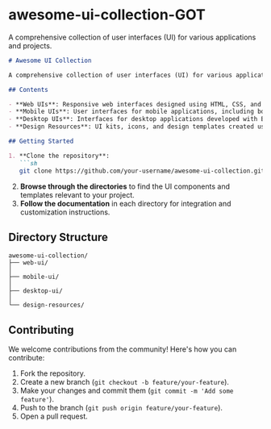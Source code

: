 # awesome-ui-collection-GOT
A comprehensive collection of user interfaces (UI) for various applications and projects. 

```markdown
# Awesome UI Collection

A comprehensive collection of user interfaces (UI) for various applications and projects. This repository serves as a central hub for UI components, templates, and design resources, promoting consistency and reusability across different projects. Each UI is carefully crafted and documented to ensure ease of integration and customization.

## Contents

- **Web UIs**: Responsive web interfaces designed using HTML, CSS, and JavaScript frameworks like React, Vue, and Angular.
- **Mobile UIs**: User interfaces for mobile applications, including both iOS and Android platforms, built with frameworks such as Flutter, React Native, and Swift.
- **Desktop UIs**: Interfaces for desktop applications developed with Electron, Qt, and other desktop UI frameworks.
- **Design Resources**: UI kits, icons, and design templates created using tools like Figma, Sketch, and Adobe XD.

## Getting Started

1. **Clone the repository**:
   ```sh
   git clone https://github.com/your-username/awesome-ui-collection.git
   ```
2. **Browse through the directories** to find the UI components and templates relevant to your project.
3. **Follow the documentation** in each directory for integration and customization instructions.

## Directory Structure

```
awesome-ui-collection/
├── web-ui/
│   
├── mobile-ui/
│ 
├── desktop-ui/
│   
└── design-resources/

```

## Contributing

We welcome contributions from the community! Here's how you can contribute:

1. Fork the repository.
2. Create a new branch (`git checkout -b feature/your-feature`).
3. Make your changes and commit them (`git commit -m 'Add some feature'`).
4. Push to the branch (`git push origin feature/your-feature`).
5. Open a pull request.
